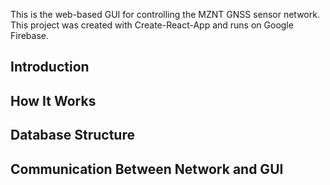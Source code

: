 This is the web-based GUI for controlling the MZNT GNSS sensor network. This project was created with Create-React-App and runs on Google Firebase.

## Introduction

## How It Works

## Database Structure

## Communication Between Network and GUI